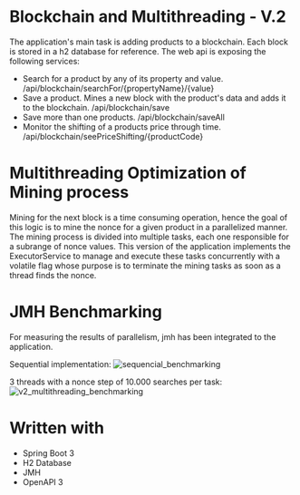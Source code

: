 # Blockchain and Multithreading - V.2

The application's main task is adding products to a blockchain. Each block is stored in a h2 database for reference.
The web api is exposing the following services:
- Search for a product by any of its property and value. /api/blockchain/searchFor/{propertyName}/{value}
- Save a product. Mines a new block with the product's data and adds it to the blockchain. /api/blockchain/save
- Save more than one products. /api/blockchain/saveAll
- Monitor the shifting of a products price through time. /api/blockchain/seePriceShifting/{productCode}


# Multithreading Optimization of Mining process

Mining for the next block is a time consuming operation, hence the goal of this logic is to mine the nonce for a given product in a parallelized manner. 
The mining process is divided into multiple tasks, each one responsible for a subrange of nonce values. 
This version of the application implements the ExecutorService to manage and execute these tasks concurrently with a volatile flag whose purpose is to terminate the mining tasks as soon as a thread finds the nonce.

# JMH Benchmarking 

For measuring the results of parallelism, jmh has been integrated to the application.

Sequential implementation: 
![sequencial_benchmarking](https://github.com/KalliopiKoutsiouki/blockchain_threadpool_execution/assets/59616356/b9b8de87-90db-49d1-8010-d1f72bb91cc0)

3 threads with a nonce step of 10.000 searches per task:
![v2_multithreading_benchmarking](https://github.com/KalliopiKoutsiouki/blockchain_threadpool_execution/assets/59616356/5d2b6eb6-fd66-46bb-8be1-9125551c5f2c)

# Written with
- Spring Boot 3 
- H2 Database 
- JMH 
- OpenAPI 3
